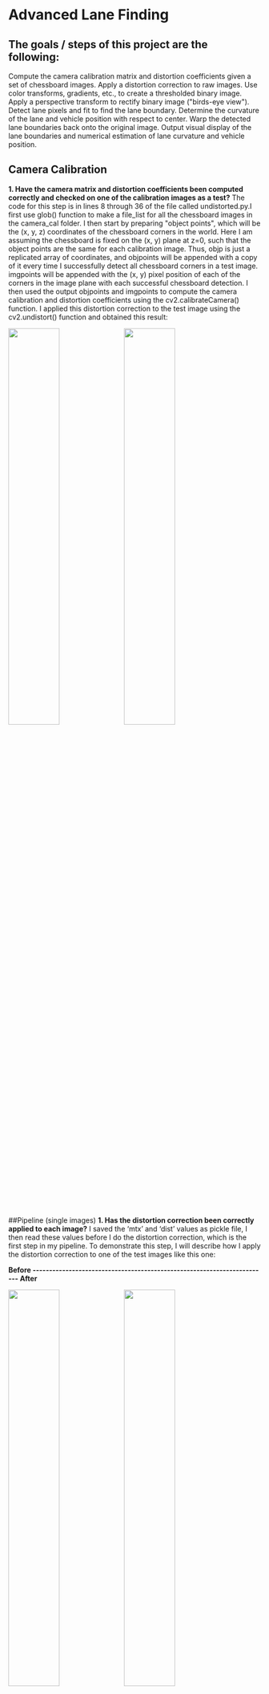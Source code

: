 # Advanced Lane Finding
## The goals / steps of this project are the following:
Compute the camera calibration matrix and distortion coefficients given a set of chessboard images.
Apply a distortion correction to raw images.
Use color transforms, gradients, etc., to create a thresholded binary image.
Apply a perspective transform to rectify binary image ("birds-eye view").
Detect lane pixels and fit to find the lane boundary.
Determine the curvature of the lane and vehicle position with respect to center.
Warp the detected lane boundaries back onto the original image.
Output visual display of the lane boundaries and numerical estimation of lane curvature and vehicle position.

## Camera Calibration
__1. Have the camera matrix and distortion coefficients been computed correctly and
checked on one of the calibration images as a test?__
The code for this step is in lines 8 through 36 of the file called undistorted.py.I first use glob() function to make a file_list for all the chessboard images in the camera_cal folder. I then start by preparing "object points", which will be the (x, y, z) coordinates of the chessboard corners in the world. Here I am assuming the chessboard is fixed on the (x, y) plane at z=0, such that the object points are the same for each calibration image. Thus, objp is just a replicated array of coordinates, and objpoints will be appended with a copy of it every time I successfully detect all chessboard corners in a test image. imgpoints will be appended with the (x, y) pixel position of each of the corners in the image plane with each successful chessboard detection. I then used the output objpoints and imgpoints to compute the camera calibration and distortion coefficients using the cv2.calibrateCamera() function. I applied this distortion correction to the test image using the cv2.undistort() function and obtained this result:

<img src="https://cloud.githubusercontent.com/assets/19335028/23294924/b9a5d07a-fa22-11e6-9a3b-d3ce4e841026.jpg" width="45%"></img> <img src="https://cloud.githubusercontent.com/assets/19335028/23294929/bdb80228-fa22-11e6-90a1-24a74525e1d3.jpg" width="45%"></img> 

##Pipeline (single images)
__1. Has the distortion correction been correctly applied to each image?__
I saved the ‘mtx’ and ‘dist’ values as pickle file, I then read these values before I do the distortion correction, which is the first step in my pipeline. To demonstrate this step, I will describe how I apply the distortion correction to one of the test images like this one:

__Before ------------------------------------------------------------------------                                After__

<img src="https://cloud.githubusercontent.com/assets/19335028/23294977/0f2b9ade-fa23-11e6-9179-266ea27625b7.jpg" width="45%"></img> <img src="https://cloud.githubusercontent.com/assets/19335028/23294981/121f3e08-fa23-11e6-8265-7146335d04e5.jpg" width="45%"></img> 

__2. Has a binary image been created using color transforms, gradients or other methods?__
I applied sobel operator on x and y axis on gray scale image. I also selected the s and v channels of hls and hsv color space. I combined them into a binary image. Then I selected the yellow and white color in hsv color space using the following boundaries: 

      lower_yellow = np.array([20, 100, 100])
      upper_yellow = np.array([30, 255, 255])

      lower_white = np.array([0, 0, 150])
      upper_white = np.array([180, 25, 255])


Below shows the processed image, which is the same image showed in step one.
<img src="https://cloud.githubusercontent.com/assets/19335028/23295019/3e713218-fa23-11e6-975c-2663eda95901.jpg" width="45%"></img> 

__3. Has a perspective transform been applied to rectify the image?__
The code for my perspective transform is includes a function called warper(), which appears in lines 71 through 94 in the file image_process.py and video_process.py. The warper() function takes as inputs an image. I designated a a trapizoid region in the center bottom part of the image as source points and a rectangle region as destination points. 

  
      img_size = (img.shape[1], img.shape[0])

      offset = img_size[0]*.25 # offset for dst points
      bot_width = .69
      mid_width = .148
      height_pct = .67
      bottom_trim = .99
              # For source points, grabbing a trapizoid region 
      src = np.float32([[img.shape[1]*(.5-mid_width/2), img.shape[0]*height_pct],[img.shape[1]*(.5+mid_width/2)\
          ,img.shape[0]*height_pct], [img.shape[1]*(.5+bot_width/2),img.shape[0]*bottom_trim]\
          ,[img.shape[1]*(.5-bot_width/2),img.shape[0]*bottom_trim]])

      dst = np.float32([[offset, 0], [img_size[0]-offset, 0]\
          ,[img_size[0]-offset, img_size[1]],[offset, img_size[1]]])

Please be careful, the image.shape has been switched in img_size and source points, otherwise, it won’t work properly. I display the perspective transformed image here:

<img src="https://cloud.githubusercontent.com/assets/19335028/23295049/5d5d0c38-fa23-11e6-9361-61ce18a2f724.jpg" width="45%"></img> 

__4. Have lane line pixels been identified in the rectified image and fit with a polynomial?__
Then I setup a tracker class in tracker.py to find the lines based on the pixels that I have extracted in the warped_image. I actually can write up a function for processing images, but class is very useful for processing videos, which I will explain later. Please bear with me. 
The algorithm used to find lines is called “Sliding Window”, which uses windows sliding horizontally to search the peak values, which usually means the lines. Numpy convolve() function can serve this purpose conveniently, only two things I need to do: squeezing all the pixels in the layer of one window level into 1D, and defining a search boundary. Here is central piece of code in tracker.py (line 21-47):  
        image_layer = np.sum(warped[int(warped.shape[0]-(level+1)*window_height):int(warped.shape[0]-level*window_height),:],
        axis=0)
        conv_signal = np.convolve(window, image_layer)

After I found all the line points, I fit the line using numpy.polyfit() function. I drew the left and right lines on the original image like this:

<img src="https://cloud.githubusercontent.com/assets/19335028/23295092/9092ccb4-fa23-11e6-94ac-3f7a78ad7fd0.jpg" width="45%"></img> 

__5. Having identified the lane lines, has the radius of curvature of the road been estimated? And the position of the vehicle with respect to center in the lane?__
In order to calculate the radius, I have to do another polyfit, this time with the real world meter values, which were transformed by the ratio reflected by ym_per_pix (meter per pixel in y axis) and xm_per_pix (meter per pixel in x axis). Codes are in line 186-206 in image_process.py. Figure is showed in step 4. 

##Pipeline (video)
__1. Does the pipeline established with the test images work to process the video?__
It sure does! 
* [project video](https://youtu.be/UMuOYm5b3Tg)  
* [challenge video](https://youtu.be/_PeFK5wWzLc)
 
##Discussion
I used Convolute Sliding window approach to find all the line centers. It works pretty well when all the noise pixels have been filtered out and both lines are present. I used cv2.nRange() function to select yellow and white color and used them to rectify the binary images. This approach improved the performance of the code on challenge video. In order to smooth out the lines between video frames, I used the tracker class in tracker.py to store and average the lines. I also checked whether the two lines are parallel before accepted them into self.recent_centers. When I did the average, I put more weight on more recent lines. Here is my code:

        end = window_centroids[-1][1] - window_centroids[-1][0]
        if 0.75 <= float(start)/end <= 1.25:
            self.recent_centers.append(window_centroids)

        l = [1/(2*x) for x in range(1,self.smooth_factor+1)]
        
        if len(self.recent_centers)< self.smooth_factor:
            return np.average(self.recent_centers[-self.smooth_factor:], axis = 0)
            
        # add weight to the average. Recent centers have bigger weight 
        else:
            return np.average(self.recent_centers[-self.smooth_factor:], axis = 0,weights=l[::-1])

I initiated the tracker class before I call “video_clip = clip1.fl_image(process_clip)” in video_process.py, and the instance “curve_centers” became a global variable which can be passed on between clips. My code works pretty well on project video, which does not have many confusing lines on the road and curves are mild. My code works relatively well on challenge video, which has many interfering lines besides the real lines are very faint, but the curves are still mild. My code failed on harder challenge video, which has many sharp curves, sometimes one side of the line disappears all together. It is impossible to pass my sanity check, and all the road information are thrown out. The sun flash make the whole image white, which literally stuns my algorithm too. :)  
To improve the robustness of my code, I think I can fine tune the image process methods to filter out background and enforce the real line signals. Using more sophisticated algorithm such as SVM, random forest or even neural network to do the sanity check would help to pick up more line information rather than simply filtering them out.   

